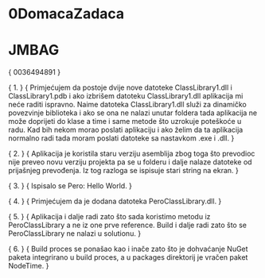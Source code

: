 # 0DomacaZadaca
# JMBAG
{ 0036494891 }

{ 1. }
{ Primjećujem da postoje dvije nove datoteke ClassLibrary1.dll 
i ClassLibrary1.pdb i ako izbrišem datoteku ClassLibrary1.dll aplikacija
mi neće raditi ispravno. Naime datoteka ClassLibrary1.dll služi za dinamičko
povezvinje biblioteka i ako se ona ne nalazi unutar foldera tada aplikacija ne
može doprijeti do klase a time i same metode što uzrokuje poteškoće u radu.
Kad bih nekom morao poslati aplikaciju i ako želim da ta aplikacija normalno
radi tada moram poslati datoteke sa nastavkom .exe i .dll. }

{ 2. }
{ Aplikacija je koristila staru verziju asemblija zbog toga što prevodioc nije
preveo novu verziju projekta pa se u folderu i dalje nalaze datoteke od prijašnjeg 
prevođenja. Iz tog razloga se ispisuje stari string na ekran. }

{ 3. }
{ Ispisalo se Pero: Hello World. }

{ 4. }
{ Primjećujem da je dodana datoteka PeroClassLibrary.dll. }

{ 5. }
{ Aplikacija i dalje radi zato što sada koristimo metodu iz PeroClassLibrary a ne
iz one prve reference. Build i dalje radi zato što se PeroClassLibrary ne nalazi u
solutionu. }

{ 6. }
{ Build proces se ponašao kao i inače zato što je dohvaćanje NuGet paketa integrirano
u build proces, a u packages direktorij je vračen paket NodeTime. }
